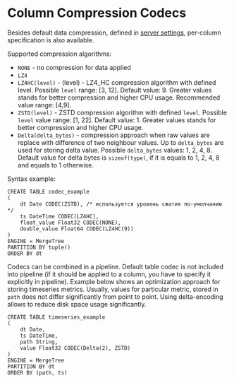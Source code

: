 
# Column Compression Codecs

Besides default data compression, defined in [server settings](../server_settings/settings.md#compression), per-column specification is also available.

Supported compression algorithms:

- `NONE` - no compression for data applied
- `LZ4`
- `LZ4HC(level)` - (level) - LZ4_HC compression algorithm with defined level.
Possible `level` range: \[3, 12\]. Default value: 9. Greater values stands for better compression and higher CPU usage. Recommended value range: [4,9].
- `ZSTD(level)` - ZSTD compression algorithm with defined `level`. Possible `level` value range: \[1, 22\]. Default value: 1.
Greater values stands for better compression and higher CPU usage.
- `Delta(delta_bytes)` - compression approach when raw values are replace with difference of two neighbour values. Up to `delta_bytes` are used for storing delta value.
Possible `delta_bytes` values: 1, 2, 4, 8. Default value for delta bytes is `sizeof(type)`, if it is equals to 1, 2, 4, 8 and equals to 1 otherwise.

Syntax example:
```
CREATE TABLE codec_example
(
    dt Date CODEC(ZSTD), /* используется уровень сжатия по-умолчанию */
    ts DateTime CODEC(LZ4HC),
    float_value Float32 CODEC(NONE),
    double_value Float64 CODEC(LZ4HC(9))
)
ENGINE = MergeTree
PARTITION BY tuple()
ORDER BY dt
```

Codecs can be combined in a pipeline. Default table codec is not included into pipeline (if it should be applied to a column, you have to specify it explicitly in pipeline). Example below shows an optimization approach for storing timeseries metrics.
Usually, values for particular metric, stored in `path` does not differ significantly from point to point. Using delta-encoding allows to reduce disk space usage significantly.
```
CREATE TABLE timeseries_example
(
    dt Date,
    ts DateTime,
    path String,
    value Float32 CODEC(Delta(2), ZSTD)
)
ENGINE = MergeTree
PARTITION BY dt
ORDER BY (path, ts)
```
